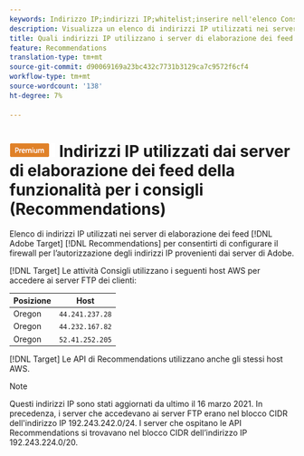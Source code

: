 ```yaml
---
keywords: Indirizzo IP;indirizzi IP;whitelist;inserire nell'elenco Consentiti;firewall;recs;feed;server;adobe marketing cloud;consigli
description: Visualizza un elenco di indirizzi IP utilizzati nei server di elaborazione dei feed Recommendations di Target per consentirti di configurare il firewall per l’autorizzazione degli indirizzi IP provenienti dai server di Adobe.
title: Quali indirizzi IP utilizzano i server di elaborazione dei feed Recommendations?
feature: Recommendations
translation-type: tm+mt
source-git-commit: d90069169a23bc432c7731b3129ca7c9572f6cf4
workflow-type: tm+mt
source-wordcount: '138'
ht-degree: 7%

---
```



# ![PREMIUM](/help/assets/premium.png) Indirizzi IP utilizzati dai server di elaborazione dei feed della funzionalità per i consigli (Recommendations)

Elenco di indirizzi IP utilizzati nei server di elaborazione dei feed [!DNL Adobe Target] [!DNL Recommendations] per consentirti di configurare il firewall per l’autorizzazione degli indirizzi IP provenienti dai server di Adobe.

[!DNL Target]  Le attività Consigli utilizzano i seguenti host AWS per accedere ai server FTP dei clienti:

| Posizione | Host |
| --- | --- |
| Oregon | `44.241.237.28` |
| Oregon | `44.232.167.82` |
| Oregon | `52.41.252.205` |

[!DNL Target]  Le API di Recommendations utilizzano anche gli stessi host AWS.

>[!NOTE]
>
>Questi indirizzi IP sono stati aggiornati da ultimo il 16 marzo 2021. In precedenza, i server che accedevano ai server FTP erano nel blocco CIDR dell&#39;indirizzo IP 192.243.242.0/24. I server che ospitano le API Recommendations si trovavano nel blocco CIDR dell’indirizzo IP 192.243.224.0/20.

